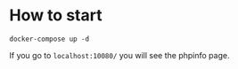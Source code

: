 # How to start
`docker-compose up -d`

If you go to `localhost:10080/` you will see the phpinfo page.
